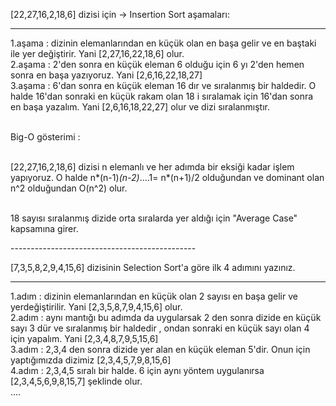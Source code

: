 
[22,27,16,2,18,6] dizisi için -> Insertion Sort aşamaları:<hr>

1.aşama : dizinin elemanlarından en küçük olan en başa gelir ve en baştaki ile yer değiştirir. Yani [2,27,16,22,18,6] olur.<br>
2.aşama : 2'den sonra en küçük eleman 6 olduğu için 6 yı 2'den hemen sonra en başa yazıyoruz. Yani [2,6,16,22,18,27]<br>
3.aşama : 6'dan sonra en küçük eleman 16 dır ve sıralanmış bir haldedir. O halde 16'dan sonraki en küçük rakam olan 18 i sıralamak için 16'dan sonra en başa yazalım. Yani [2,6,16,18,22,27] olur ve dizi sıralanmıştır. <br>
<br>

Big-O gösterimi :<br><br>

 [22,27,16,2,18,6] dizisi n elemanlı ve her adımda bir eksiği kadar işlem yapıyoruz. O halde n*(n-1)*(n-2)*....1= n*(n+1)/2 olduğundan ve dominant olan n^2 olduğundan O(n^2) olur. <br>
<br>

 18 sayısı sıralanmış dizide orta sıralarda yer aldığı için "Average Case" kapsamına girer.<br>

 ----------------------------------------------<br>

 [7,3,5,8,2,9,4,15,6] dizisinin Selection Sort'a göre ilk 4 adımını yazınız.<br><hr>

 1.adım : dizinin elemanlarından en küçük olan 2 sayısı en başa gelir ve yerdeğiştirilir. Yani [2,3,5,8,7,9,4,15,6] olur.<br>
 2.adım : aynı mantığı bu adımda da uygularsak 2 den sonra dizide en küçük sayı 3 dür ve sıralanmış bir haldedir , ondan sonraki en küçük sayı olan 4 için yapalım. Yani [2,3,4,8,7,9,5,15,6]<br>
 3.adım : 2,3,4 den sonra dizide yer alan en küçük eleman 5'dir. Onun için yaptığımızda dizimiz [2,3,4,5,7,9,8,15,6]<br>
 4.adım : 2,3,4,5 sıralı bir halde. 6 için aynı yöntem uygulanırsa [2,3,4,5,6,9,8,15,7] şeklinde olur. <br>
 .... 
 
